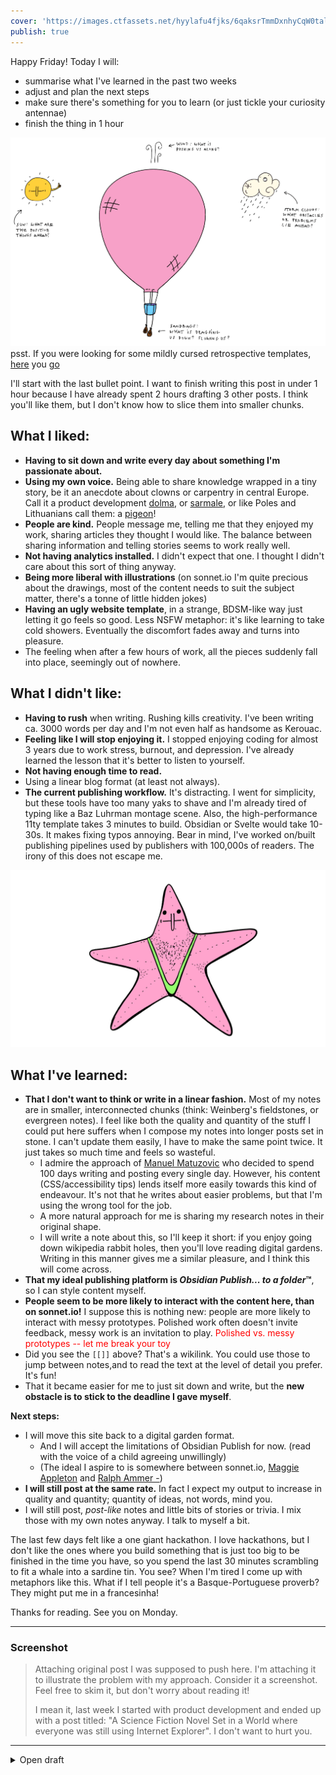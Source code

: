 ```yaml
---
cover: 'https://images.ctfassets.net/hyylafu4fjks/6qaksrTmmDxnhyCqW0talV/b684a2d6005df7fd864e22cda38663d0/IMG_0144_2.PNG'
publish: true
---
```


Happy Friday! Today I will: 

- summarise what I've learned in the past two weeks
- adjust and plan the next steps
- make sure there's something for you to learn (or just tickle your curiosity antennae)
- finish the thing in 1 hour

![378](balloon.png)
psst. If you were looking for some mildly cursed retrospective templates, [here](https://sonnet.io/posts/hot-air-balloon/) you [go](https://sonnet.io/posts/hot-air-balloon/)

I'll start with the last bullet point. I want to finish writing this post in under 1 hour because I have already spent 2 hours drafting 3 other posts. I think you'll like them, but I don't know how to slice them into smaller chunks.

## What I liked:

- **Having to sit down and write every day about something I'm passionate about.** 
- **Using my own voice.** Being able to share knowledge wrapped in a tiny story, be it an anecdote about clowns or carpentry in central Europe. Call it a product development [dolma](https://en.wikipedia.org/wiki/Dolma), or [sarmale](https://mostly-greek.com/2019/04/25/traditional-romanian-cabbage-rolls-sarmale/), or like Poles and Lithuanians call them: a [pigeon](https://aniagotuje.pl/przepis/golabki-tradycyjne)!
- **People are kind.** People message me, telling me that they enjoyed my work, sharing articles they thought I would like. The balance between sharing information and telling stories seems to work really well.
- **Not having analytics installed.** I didn't expect that one. I thought I didn't care about this sort of thing anyway.
- **Being more liberal with illustrations** (on sonnet.io I'm quite precious about the drawings, most of the content needs to suit the subject matter, there's a tonne of little hidden jokes)
- **Having an ugly website template**, in a strange, BDSM-like way just letting it go feels so good. Less NSFW metaphor: it's like learning to take cold showers. Eventually the discomfort fades away and turns into pleasure.
- The feeling when after a few hours of work, all the pieces suddenly fall into place, seemingly out of nowhere.

## What I didn't like:

- **Having to rush** when writing. Rushing kills creativity. I've been writing ca. 3000 words per day and I'm not even half as handsome as Kerouac.
- **Feeling like I will stop enjoying it.** I stopped enjoying coding for almost 3 years due to work stress, burnout, and depression. I've already learned the lesson that it's better to listen to yourself.
- **Not having enough time to read.**
- Using a linear blog format (at least not always).
- **The current publishing workflow.** It's distracting. I went for simplicity, but these tools have too many yaks to shave and I'm already tired of typing like a Baz Luhrman montage scene. Also, the high-performance 11ty template takes 3 minutes to build. Obsidian or Svelte would take 10-30s. It makes fixing typos annoying. Bear in mind, I've worked on/built publishing pipelines used by publishers with 100,000s of readers. The irony of this  does not escape me.

![3121](starfish.png)

## What I've learned:

- **That I don't want to think or write in a linear fashion.** Most of my notes are in smaller, interconnected chunks (think: Weinberg's fieldstones, or evergreen notes). I feel like both the quality and quantity of the stuff I could put here suffers when I compose my notes into longer posts set in stone. I can't update them easily, I have to make the same point twice. It just takes so much time and feels so wasteful. 
	- I admire the approach of [Manuel Matuzovic](https://techhub.social/@kirbstr/111148950526108155) who decided to spend 100 days writing and posting every single day. However, his content (CSS/accessibility tips) lends itself more easily towards this kind of endeavour. It's not that he  writes about easier problems, but that I'm using the wrong tool for the job.
	- A more natural approach for me is sharing my research notes in their original shape. 
	- I will write a note about this, so I'll keep it short: if you enjoy going down wikipedia rabbit holes, then you'll love reading digital gardens. Writing in this manner gives me a similar pleasure, and I think this will come across.
- **That my ideal publishing platform is *Obsidian Publish... to a folder*™**, so I can style content myself. 
- **People seem to be more likely to interact with the content here, than on sonnet.io!** I suppose this is nothing new: people are more likely to interact with messy prototypes. Polished work often doesn't invite feedback, messy work is an invitation to play. <span style="color: red">Polished vs. messy prototypes -- let me break your toy</span> 
- Did you see the `[[]]` above? That's a wikilink. You could use those to jump between notes,and to read the text at the level of detail you prefer. It's fun!
- That it became easier for me to just sit down and write, but the **new obstacle is to stick to the deadline I gave myself**.

**Next steps:**

- I will move this site back to a digital garden format.
	- And I will accept the limitations of Obsidian Publish for now. (read with the voice of a child agreeing unwillingly)
	- (The ideal I aspire to is somewhere between sonnet.io, [Maggie Appleton](https://maggieappleton.com) and [Ralph Ammer -](https://ralphammer.com))
- **I will still post at the same rate.** In fact I expect my output to increase in quality and quantity; quantity of ideas, not words, mind you.
- I will still post, *post-like* notes and little bits of stories or trivia. I mix those with my own notes anyway. I talk to myself a bit.

The last few days felt like a one giant hackathon. I love hackathons, but I don't like the ones where you build something that is just too big to be finished in the time you have, so you spend the last 30 minutes scrambling to fit a whale into a sardine tin. You see? When I'm tired I come up with metaphors like this. What if I tell people it's a Basque-Portuguese proverb? They might put me in a francesinha!

Thanks for reading. See you on Monday.


---

### Screenshot

> Attaching original post I was supposed to push here. I'm attaching it to illustrate the problem with my approach. Consider it a screenshot. Feel free to skim it, but don't worry about reading it!
> 
> I mean it, last week I started with product development and ended up with a post titled: "A Science Fiction Novel Set in a World where everyone was still using Internet Explorer". I don't want to hurt you. 

---
<details>
<summary>
Open draft
</summary>

Preview Screenshot
Just a reminder (especially to myself), this post will be quite superficial in nature. If you want to dive deeper, there will be a longer, more in-depth post on sonnet.io. Feel free to drop me a line or Come and Say Hi!

[#008 Things I build for my own well-being](https://untested.sonnet.io/posts/008/) focused on the things I've built for myself to improve my well-being. This post will focus on the present and the future: the stuff I'm actively developing and hope to eventually share.

First, why kind and what's kind software? Here's a working definition:

Kind software is the one that supports my own well-being. It doesn't get in my way, it doesn't try to extract value from me. Its purpose is to help first and be sustainable within my own means (time, attention, money). 

## Wishlist

(I'll come up with nicer names, I promise.)

### Mental health Toolbox

An app with a list of tools you can reach out to when distracted, feeling down, stressed, anxious, low on motivation. It's highly personalised and co-created together with the user, so details will vary.

It's very low-tech. In fact you can imagine it as a deck of Pokemon/MtG cards, where each card is a thing you can *do* or *think of* to get out of your head and respond to whatever challenge lies ahead of you, constructively.

Examples: 

- when I feel stressed or that I'm rushing, I draw a card telling me to pet my dog. 
- when I'm distracted and noticed that I'm wasting my time on HN, I read a random Wikipedia page, or someone's digital garden (both are beautiful rabbit holes)
- when I'm feeling down, I give my partner a hug

In a sense this is a deck building game, where instead of cards you collect (or create) new tools to work with and shape yourself.

Inspirations:

- [Hyper Island Toolbox](https://toolbox.hyperisland.com) (problem-based discovery, ignore the rest)
- Card games (classic or collectible/deck building)
- Tinder (card swiping UX)
- CBT
- cigarettes (especially nicotine addiction and how it implants itself as a trigger)


![](Pasted image 20230929162213.png)
### Pickle

Pickle is not a timer, but a metronome for my attention. 

I'm **not** looking for a Pomodoro tracker. Most of them either have a surprisingly overcomplicated UX or try to be time trackers. I don't have time for that.

What I need is:

- adaptable work interval durations 
	- (e.g. longer in the morning and late afternoon, shorter in the evening)
- being able to start and stop the timer easily
- being able to switch to a "theme" (not even a task) easily
- (optional) record topics somewhere (text, file, calendar, notes)
- (optional) should be able to meow when the break ends (keeps my dog sharp and excited)

What I don't need is:

- time sheets
- to rate your app on the app store

Why not an egg timer or a mobile app? 

Egg timers are noisy and I don't work alone. My fingers are too big for the touch screen of my phone. Finally, egg timers generally don't meow. Otherwise, yes, I'd go full egg. I'd even meow at an egg like this [old Turkish man](https://www.youtube.com/watch?v=aRsWk4JZa5k).

Random trivia: 
Manichaeans (including one of the Catholic Church fathers–St Augustine) used to consider cucumbers sacred? Melons and *cucumbers of light* would help liberate the soul from the body. 

My ambitions for the humber pickle are just that, humble.

### An everything canvas

This is big and more people are working on one or another facet of this problem, so I'll keep it relatively high-level.

Imagine an infinite canvas that doesn't operate on images, text, media, but *objects*. An object could be static like a media file or a piece of text, but it could also be a small computer program, or a primitive dealing with transforming information.

Examples of objects:

- a note with a single word
- a picture
- an audio file
- a *thing* that arranges its content in a grid
- **a *thing* that given text returns a summarised version of that text**
- **a *thing* that looks like a queue with an input and an output**
- **a *thing*, an *NPC* who walks around the board and adds questions to your notes** 

Steve Ruiz, the author of tldraw, said that infinite canvasses are a bit like 2D games where you move the camera. I think he hit the nail on the head here. 

When I hear that metaphor what I think is RTS games:

- borrowing certain RTS UX primitives, e.g. selection, camera panning
- managing information amount and density (fog of war, LoD)
- NPCs (perhaps as Matt Webb's [Dolphins](https://twitter.com/genmon/status/1697261981814985139))

Stephan Nago talks about turning ideas into objects and I imagine that this is at least partially where they'd like to go with the Obsidian canvas. I also like that they use files as the base primitive. 

But, I also think that we can go one step farther and merge a canvas with a programming environment, without letting people know they're programming.

When it comes to computing, everyone focuses on Moore's Law, whether more interesting trends are: gradually increasing abstractions and shortening the distance between user intent and the result. 

Inspirations:

- Mother of All Demos (of course)
- N8N
- Figma, Miro, Mural and all their cousins
- Obsidian



### a better voice recorder (for slavic-language accent-challenged people)


</details>
